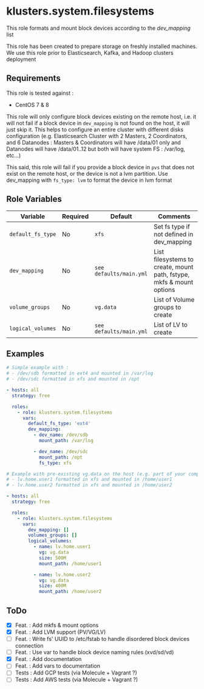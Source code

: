# klusters.system.filesystems

This role formats and mount block devices according to the *dev_mapping* list

This role has been created to prepare storage on freshly installed machines. We use this role prior to Elasticsearch, Kafka, and Hadoop clusters deployment

## Requirements

This role is tested against :
  - CentOS 7 & 8

This role will only configure block devices existing on the remote host, i.e. it will not fail if a block device in `dev_mapping` is not found on the host, it will just skip it. This helps to configure an entire cluster with different disks configuration (e.g. Elasticsearch Cluster with 2 Masters, 2 Coordinators, and 6 Datanodes : Masters & Coordinators will have /data/01 only and Datanodes will have /data/01..12 but both will have system FS : /var/log, etc...)

This said, this role will fail if you provide a block device in `pvs` that does not exist on the remote host, or the device is not a lvm partition. Use dev_mapping with `fs_type: lvm` to format the device in lvm format

## Role Variables

| Variable                 | Required | Default                                                                  | Comments                                        |
| ------------------------ | -------- | ------------------------------------------------------------------------ | ----------------------------------------------- |
| `default_fs_type`       | No       | `xfs`                                                                | Set fs type if not defined in dev_mapping         |
| `dev_mapping`   | No       | `see defaults/main.yml`                                                                | List filesystems to create, mount path, fstype, mkfs & mount options |
| `volume_groups` | No       | `vg.data`                                                                    | List of Volume groups to create                   |
| `logical_volumes`   | No       | `see defaults/main.yml` | List of LV to create                   |


## Examples

```yaml
# Simple example with :
# - /dev/sdb formatted in ext4 and mounted in /var/log
# - /dev/sdc formatted in xfs and mounted in /opt

- hosts: all
  strategy: free

  roles:
    - role: klusters.system.filesystems
      vars: 
        default_fs_type: 'ext4'
        dev_mapping:
          - dev_name: /dev/sdb
            mount_path: /var/log

          - dev_name: /dev/sdc
            mount_path: /opt
            fs_type: xfs
```

```yaml
# Example with pre-existing vg.data on the host (e.g. part of your company os image):
# - lv.home.user1 formatted in xfs and mounted in /home/user1
# - lv.home.user2 formatted in xfs and mounted in /home/user2

- hosts: all
  strategy: free

  roles:
    - role: klusters.system.filesystems
      vars: 
        dev_mapping: []
        volumes_groups: []
        logical_volumes:
          - name: lv.home.user1
            vg: vg.data
            size: 500M
            mount_path: /home/user1

          - name: lv.home.user2
            vg: vg.data
            size: 400M
            mount_path: /home/user2
```

## ToDo

  - [x] Feat. : Add mkfs & mount options
  - [x] Feat. : Add LVM support (PV/VG/LV)
  - [ ] Feat. : Write fs' UUID to /etc/fstab to handle disordered block devices connection
  - [ ] Feat. : Use var to handle block device naming rules (xvd/sd/vd)
  - [x] Feat. : Add documentation
  - [ ] Feat. : Add vars to documentation
  - [ ] Tests : Add GCP tests (via Molecule + Vagrant ?)
  - [ ] Tests : Add AWS tests (via Molecule + Vagrant ?)